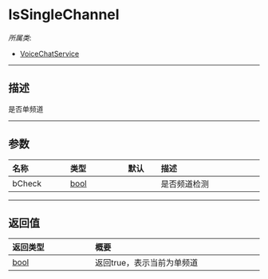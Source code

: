 # IsSingleChannel

*所属类*:
* [VoiceChatService](/Api/Classes/GamePlay/VoiceChatService.md)
------------------------------------------------------------------------------------------
## 描述

是否单频道

------------------------------------------------------------------------------------------
## 参数

|<div style="width:100px">名称</div>|<div style="width:100px">类型</div>|<div style="width:50px">默认</div>|<div style="width:350px">描述</div>|
|:---|:---|:---|:---|
|bCheck|[bool](/Api/DataType/Bool.md)||是否频道检测|

------------------------------------------------------------------------------------------
## 返回值

|<div style="width:150px">返回类型</div>|<div style="width:520px">概要</div>|
|:---|:---|
|[bool](/Api/DataType/Bool.md)|返回true，表示当前为单频道|
